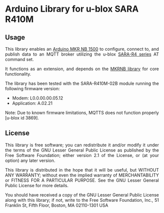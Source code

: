 # Arduino Library for u-blox SARA R410M

## Usage
<div align="justify">
  
  This library enables an [Arduino MKR NB 1500](https://docs.arduino.cc/hardware/mkr-nb-1500) to configure, connect to, and publish data to an MQTT broker utilizing the u-blox [SARA-R4 series](https://www.u-blox.com/en/product/sara-r4-series?legacy=Current#Documentation-&-resources) AT command set.
  
  It functions as an extension, and depends on the [MKRNB library](https://github.com/arduino-libraries/MKRNB) for core functionality.
  
  The library has been tested with the SARA-R410M-02B module running the following firmware version:
  - Modem: L0.0.00.00.05.12
  - Application: A.02.21
  
  Note: Due to known firmware limitations, MQTTS does not function properly [u-blox id 3869].
  
  ## License
  
  This library is free software; you can redistribute it and/or modify it under the terms of the GNU Lesser General Public License as published by the Free Software Foundation; either version 2.1 of the License, or (at your option) any later version.
  
  This library is distributed in the hope that it will be useful, but WITHOUT ANY WARRANTY; without even the implied warranty of MERCHANTABILITY or FITNESS FOR A PARTICULAR PURPOSE. See the GNU Lesser General Public License for more details.
  
  You should have received a copy of the GNU Lesser General Public License along with this library; if not, write to the Free Software Foundation, Inc., 51 Franklin St, Fifth Floor, Boston, MA 02110-1301 USA
</div>
